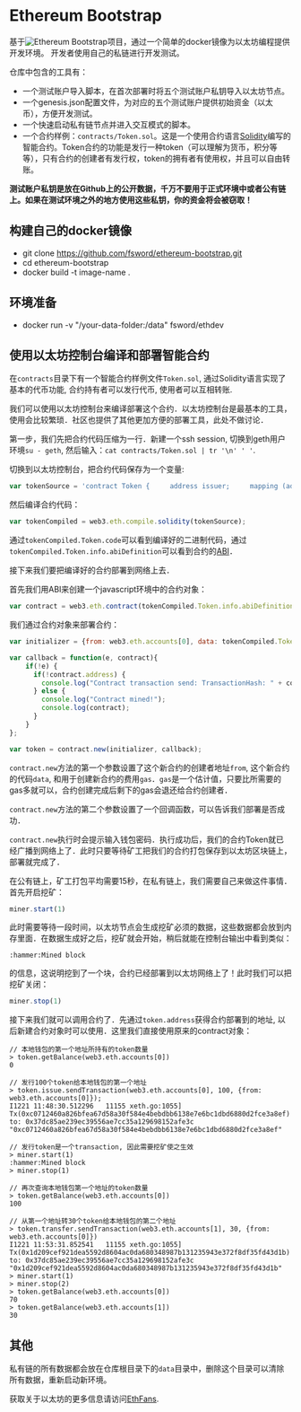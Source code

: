 # Ethereum Bootstrap

基于![Ethereum Bootstrap](https://github.com/janx/ethereum-bootstrap)项目，通过一个简单的docker镜像为以太坊编程提供开发环境。
开发者使用自己的私链进行开发测试。

仓库中包含的工具有：

* 一个测试账户导入脚本，在首次部署时将五个测试账户私钥导入以太坊节点。
* 一个genesis.json配置文件，为对应的五个测试账户提供初始资金（以太币），方便开发测试。
* 一个快速启动私有链节点并进入交互模式的脚本。
* 一个合约样例：`contracts/Token.sol`。这是一个使用合约语言[Solidity](http://solidity.readthedocs.org/en/latest/)编写的智能合约。Token合约的功能是发行一种token（可以理解为货币，积分等等），只有合约的创建者有发行权，token的拥有者有使用权，并且可以自由转账。

**测试账户私钥是放在Github上的公开数据，千万不要用于正式环境中或者公有链上。如果在测试环境之外的地方使用这些私钥，你的资金将会被窃取！**

## 构建自己的docker镜像

* git clone https://github.com/fsword/ethereum-bootstrap.git
* cd ethereum-bootstrap
* docker build -t image-name .

## 环境准备

* docker run -v "/your-data-folder:/data" fsword/ethdev

## 使用以太坊控制台编译和部署智能合约

在`contracts`目录下有一个智能合约样例文件`Token.sol`, 通过Solidity语言实现了基本的代币功能, 合约持有者可以发行代币, 使用者可以互相转账.

我们可以使用以太坊控制台来编译部署这个合约．以太坊控制台是最基本的工具，使用会比较繁琐．社区也提供了其他更加方便的部署工具，此处不做讨论．

第一步，我们先把合约代码压缩为一行．新建一个ssh session, 切换到geth用户环境`su - geth`, 然后输入：`cat contracts/Token.sol | tr '\n' ' '`.

切换到以太坊控制台，把合约代码保存为一个变量:

```javascript
var tokenSource = 'contract Token {     address issuer;     mapping (address => uint) balances;      event Issue(address account, uint amount);     event Transfer(address from, address to, uint amount);      function Token() {         issuer = msg.sender;     }      function issue(address account, uint amount) {         if (msg.sender != issuer) throw;         balances[account] += amount;     }      function transfer(address to, uint amount) {         if (balances[msg.sender] < amount) throw;          balances[msg.sender] -= amount;         balances[to] += amount;          Transfer(msg.sender, to, amount);     }      function getBalance(address account) constant returns (uint) {         return balances[account];     } }';
```

然后编译合约代码：

```javascript
var tokenCompiled = web3.eth.compile.solidity(tokenSource);
```

通过`tokenCompiled.Token.code`可以看到编译好的二进制代码，通过`tokenCompiled.Token.info.abiDefinition`可以看到合约的[ABI](https://github.com/ethereum/wiki/wiki/Ethereum-Contract-ABI)．

接下来我们要把编译好的合约部署到网络上去．

首先我们用ABI来创建一个javascript环境中的合约对象：

```javascript
var contract = web3.eth.contract(tokenCompiled.Token.info.abiDefinition);
```

我们通过合约对象来部署合约：

```javascript
var initializer = {from: web3.eth.accounts[0], data: tokenCompiled.Token.code, gas: 300000};

var callback = function(e, contract){
    if(!e) {
      if(!contract.address) {
        console.log("Contract transaction send: TransactionHash: " + contract.transactionHash + " waiting to be mined...");
      } else {
        console.log("Contract mined!");
        console.log(contract);
      }
    }
};

var token = contract.new(initializer, callback);
```

`contract.new`方法的第一个参数设置了这个新合约的创建者地址`from`, 这个新合约的代码`data`, 和用于创建新合约的费用`gas`．`gas`是一个估计值，只要比所需要的gas多就可以，合约创建完成后剩下的gas会退还给合约创建者．

`contract.new`方法的第二个参数设置了一个回调函数，可以告诉我们部署是否成功．

`contract.new`执行时会提示输入钱包密码．执行成功后，我们的合约Token就已经广播到网络上了．此时只要等待矿工把我们的合约打包保存到以太坊区块链上，部署就完成了．

在公有链上，矿工打包平均需要15秒，在私有链上，我们需要自己来做这件事情．首先开启挖矿：

```javascript
miner.start(1)
```

此时需要等待一段时间，以太坊节点会生成挖矿必须的数据，这些数据都会放到内存里面．在数据生成好之后，挖矿就会开始，稍后就能在控制台输出中看到类似：

```
:hammer:Mined block
```

的信息，这说明挖到了一个块，合约已经部署到以太坊网络上了！此时我们可以把挖矿关闭：

```javascript
miner.stop(1)
```

接下来我们就可以调用合约了．先通过`token.address`获得合约部署到的地址, 以后新建合约对象时可以使用．这里我们直接使用原来的contract对象：

```
// 本地钱包的第一个地址所持有的token数量
> token.getBalance(web3.eth.accounts[0])
0

// 发行100个token给本地钱包的第一个地址
> token.issue.sendTransaction(web3.eth.accounts[0], 100, {from: web3.eth.accounts[0]});
I1221 11:48:30.512296   11155 xeth.go:1055] Tx(0xc0712460a826bfea67d58a30f584e4bebdbb6138e7e6bc1dbd6880d2fce3a8ef) to: 0x37dc85ae239ec39556ae7cc35a129698152afe3c
"0xc0712460a826bfea67d58a30f584e4bebdbb6138e7e6bc1dbd6880d2fce3a8ef"

// 发行token是一个transaction, 因此需要挖矿使之生效
> miner.start(1)
:hammer:Mined block
> miner.stop(1)

// 再次查询本地钱包第一个地址的token数量
> token.getBalance(web3.eth.accounts[0])
100

// 从第一个地址转30个token给本地钱包的第二个地址
> token.transfer.sendTransaction(web3.eth.accounts[1], 30, {from: web3.eth.accounts[0]})
I1221 11:53:31.852541   11155 xeth.go:1055] Tx(0x1d209cef921dea5592d8604ac0da680348987b131235943e372f8df35fd43d1b) to: 0x37dc85ae239ec39556ae7cc35a129698152afe3c
"0x1d209cef921dea5592d8604ac0da680348987b131235943e372f8df35fd43d1b"
> miner.start(1)
> miner.stop(2)
> token.getBalance(web3.eth.accounts[0])
70
> token.getBalance(web3.eth.accounts[1])
30
```

## 其他

私有链的所有数据都会放在仓库根目录下的`data`目录中，删除这个目录可以清除所有数据，重新启动新环境。

获取关于以太坊的更多信息请访问[EthFans](http://ethfans.org).

